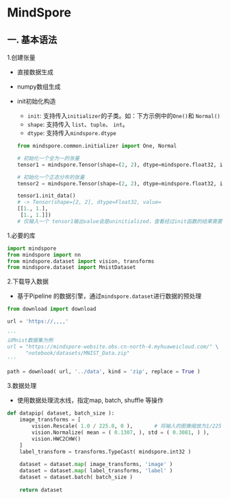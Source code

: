 # MindSpore

## 一. 基本语法

1.创建张量

- 直接数据生成

- numpy数组生成

- init初始化构造

  - `init`: 支持传入`initializer`的子类。如：下方示例中的`One()`和 `Normal()`
  - `shape`: 支持传入 `list`、`tuple`、 `int`。
  - `dtype`: 支持传入`mindspore.dtype`

  ~~~python
  from mindspore.common.initializer import One, Normal
  
  # 初始化一个全为一的张量
  tensor1 = mindspore.Tensor(shape=(2, 2), dtype=mindspore.float32, init=One())
  
  # 初始化一个正态分布的张量	
  tensor2 = mindspore.Tensor(shape=(2, 2), dtype=mindspore.float32, init=Normal())
  ~~~

  ~~~python
  tensor1.init_data()
  # -> Tensor(shape=[2, 2], dtype=Float32, value=
  [[1., 1.],
   [1., 1.]])
  # 仅输入一个 tensor1输出value会是uninitialized，查看经过init函数的结果需要.init_data()
  ~~~

  

1.必要的库

~~~python
import mindspore
from mindspore import nn
from mindspore.dataset import vision, transforms
from mindspore.dataset import MnistDataset
~~~

2.下载导入数据

- 基于Pipeline 的数据引擎，通过`mindspore.dataset`进行数据的预处理

~~~python
from download import download

url = 'https://,,,,'

'''
以Mnist数据集为例
url = "https://mindspore-website.obs.cn-north-4.myhuaweicloud.com/" \
      "notebook/datasets/MNIST_Data.zip"
'''

path = download( url, '../data', kind = 'zip', replace = True )
~~~

3.数据处理

- 使用数据处理流水线，指定map, batch, shuffle 等操作

~~~python
def datapip( dataset, batch_size ):
	image_transforms = [
		vision.Rescale( 1.0 / 225.0, 0 ),		# 将输入的图像缩放为1/225
        vision.Normalize( mean = ( 0.1307, ), std = ( 0.3081, ) ),		# 均值和标准差值的归一化处理
        vision.HWC2CHW()
	]
    label_transform = transforms.TypeCast( mindspore.int32 )
    
    dataset = dataset.map( image_transforms, 'image' )
    dataset = dataset.map( label_transforms, 'label' )
    dataset = dataset.batch( batch_size )
    
    return dataset
~~~

